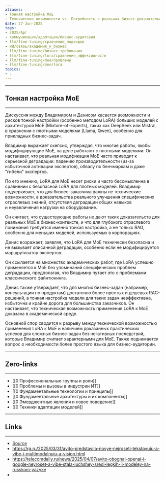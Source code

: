 ```yaml
---
aliases: 
- Тонкая настройка MoE
- Технические возможности vs. Потребность в реальных бизнес-доказательствах и рисках деградации
date: 27-Jun-2025
tags:
- 2025/Apr
- коммуникация/адаптация/бизнес-аудитория
- llm/fine-tuning/сравнение_подходов
- ИИ/связь/академия_и_бизнес
- llm/fine-tuning/бизнес-требования
- llm/fine-tuning/lora/сравнение_эффективности
- llm/fine-tuning/moe/проблемы
- llm/fine-tuning/moe/lora
topics:
- .
---
```

-----
##  Тонкая настройка MoE 
-----
Дискуссия между Владимиром и Денисом касается возможности и рисков тонкой настройки (особенно методом LoRA) больших моделей с архитектурой MoE (Mixture-of-Experts), таких как DeepSeek или Mistral, в сравнении с плотными моделями (Llama, Qwen), особенно для прикладных бизнес-задач.

Владимир выражает скепсис, утверждая, что многие работы, якобы модифицирующие MoE, на деле работают с плотными моделями. Он настаивает, что реальная модификация MoE часто приводит к серьезной деградации: падению производительности (из-за избыточной активации экспертов), обвалу по бенчмаркам и даже "гибели" экспертов. 

По его мнению, LoRA для MoE несет риски и часто бессмысленна в сравнении с безопасной LoRA для плотных моделей. Владимир подчеркивает, что для бизнес-заказчика важны не технические возможности, а доказательства реального улучшения специфических отраслевых знаний, отсутствия деградации общих навыков и неувеличения нагрузки на оборудование. 

Он считает, что существующие работы не дают таких доказательств для реальных MoE в бизнес-контексте, и что для глубокого отраслевого понимания требуется именно тонкая настройка, а не только RAG, особенно для меньших моделей, используемых в корпорациях.

Денис возражает, заявляя, что LoRA для MoE технически безопасна и не вызывает описанной деградации, особенно если не модифицируется маршрутизатор экспертов. 

Он ссылается на множество академических работ, где LoRA успешно применяется к MoE без упоминаний специфических проблем деградации, предполагая, что Владимир путает это с проблемами классического файнтюнинга. 

Денис также утверждает, что для многих бизнес-задач (например, консультации по продуктам) достаточно более простых и дешевых RAG-решений, а тонкая настройка модели для таких задач неэффективна, избыточна и крайне дорога для большинства заказчиков. Он настаивает, что техническая возможность применения LoRA к MoE доказана в академической среде.

Основной спор сводится к разрыву между технической возможностью применения LoRA к MoE и наличием доказанных практических успехов для сложных бизнес-задач без негативных последствий, которые Владимир считает характерными для MoE. Также поднимается вопрос о необходимости более простого языка для бизнес-аудитории.

---
## Zero-links
---
- [[0 Профессиональные группы и роли]]
- [[0 Проблемы и вызовы в индустрии ИТ]]
- [[0 Фундаментальные технологии и принципы]]
- [[0 Фундаментальные архитектуры и их компоненты]]
- [[0 Эмерджентные явления и новое поведение]]
- [[0 Техники адаптации моделей]]

---
## Links
---
- [Source](https://t.me/turboproject/1574)
- https://rg.ru/2025/03/31/avito-predstavila-novye-nejroseti-tekstovuiu-a-vibe-i-multimodalnuiu-a-vision.html
- https://telecomdaily.ru/news/2025/04/07/avito-obognal-openai-i-google-neyroset-a-vibe-stala-luchshey-sredi-legkih-ii-modeley-na-russkom-yazyke
- 